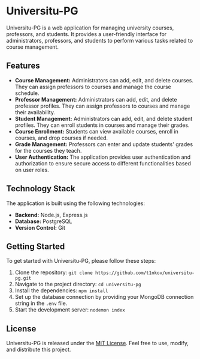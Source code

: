 # Universitu-PG

Universitu-PG is a web application for managing university courses, professors, and students. It provides a user-friendly interface for administrators, professors, and students to perform various tasks related to course management.

## Features

- **Course Management:** Administrators can add, edit, and delete courses. They can assign professors to courses and manage the course schedule.
- **Professor Management:** Administrators can add, edit, and delete professor profiles. They can assign professors to courses and manage their availability.
- **Student Management:** Administrators can add, edit, and delete student profiles. They can enroll students in courses and manage their grades.
- **Course Enrollment:** Students can view available courses, enroll in courses, and drop courses if needed.
- **Grade Management:** Professors can enter and update students' grades for the courses they teach.
- **User Authentication:** The application provides user authentication and authorization to ensure secure access to different functionalities based on user roles.

## Technology Stack

The application is built using the following technologies:

- **Backend:** Node.js, Express.js
- **Database:** PostgreSQL
- **Version Control:** Git

## Getting Started

To get started with Universitu-PG, please follow these steps:

1. Clone the repository: `git clone https://github.com/t1nkov/universitu-pg.git`
2. Navigate to the project directory: `cd universitu-pg`
3. Install the dependencies: `npm install`
4. Set up the database connection by providing your MongoDB connection string in the `.env` file.
5. Start the development server: `nodemon index`

## License

Universitu-PG is released under the [MIT License](https://opensource.org/licenses/MIT). Feel free to use, modify, and distribute this project.
